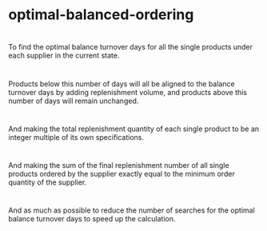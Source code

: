 # optimal-balanced-ordering

# 
To find the optimal balance turnover days for all the single products under each supplier in the current state. 
# 
Products below this number of days will all be aligned to the balance turnover days by adding replenishment volume, and products above this number of days will remain unchanged. 
# 
And making the total replenishment quantity of each single product to be an integer multiple of its own specifications.
# 
And making the sum of the final replenishment number of all single products ordered by the supplier exactly equal to the minimum order quantity of the supplier.
# 
And as much as possible to reduce the number of searches for the optimal balance turnover days to speed up the calculation.
